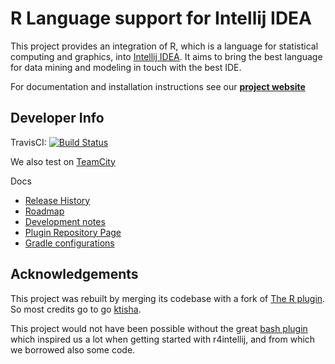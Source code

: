 R Language support for Intellij IDEA
====================================


This project provides an integration of R, which is a language for statistical computing and graphics, into [Intellij IDEA](http://jetbrains.com). It aims to bring the best language for data mining and modeling in touch with the best IDE. 

For documentation and installation instructions see our **[project website](http://holgerbrandl.github.io/r4intellij)**


Developer Info
--------------

TravisCI: [![Build Status](https://travis-ci.org/holgerbrandl/r4intellij.svg?branch=master)](https://travis-ci.org/holgerbrandl/r4intellij)

 We also test on [TeamCity](https://teamcity.jetbrains.com/project.html?projectId=IntellijIdeaPlugins_RLanguage&tab=projectOverview)

Docs
* [Release History](Changes.md)
* [Roadmap](misc/todo.md) 
* [Development notes](misc/devel_notes.md) 
* [Plugin Repository Page](https://plugins.jetbrains.com/plugin/6632-r-language-support)
* [Gradle configurations](misc/run.md)

Acknowledgements
----------------


This project was rebuilt by merging its codebase with a fork of [The R plugin](https://github.com/ktisha/TheRPlugin). So most credits go to go [ktisha](https://github.com/ktisha).
  
This project would not have been possible without the great [bash plugin](https://plugins.jetbrains.com/plugin/4230?pr=phpStorm) which inspired us a lot when getting started with r4intellij, and from which we borrowed also some code.
